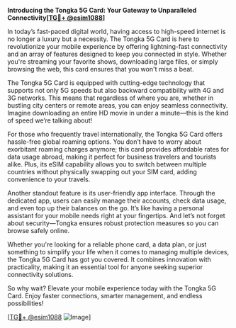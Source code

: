 **Introducing the Tongka 5G Card: Your Gateway to Unparalleled Connectivity[[TG💪+ @esim1088](https://t.me/s/esim1088)]**

In today’s fast-paced digital world, having access to high-speed internet is no longer a luxury but a necessity. The Tongka 5G Card is here to revolutionize your mobile experience by offering lightning-fast connectivity and an array of features designed to keep you connected in style. Whether you're streaming your favorite shows, downloading large files, or simply browsing the web, this card ensures that you won't miss a beat.

The Tongka 5G Card is equipped with cutting-edge technology that supports not only 5G speeds but also backward compatibility with 4G and 3G networks. This means that regardless of where you are, whether in bustling city centers or remote areas, you can enjoy seamless connectivity. Imagine downloading an entire HD movie in under a minute—this is the kind of speed we’re talking about!

For those who frequently travel internationally, the Tongka 5G Card offers hassle-free global roaming options. You don’t have to worry about exorbitant roaming charges anymore; this card provides affordable rates for data usage abroad, making it perfect for business travelers and tourists alike. Plus, its eSIM capability allows you to switch between multiple countries without physically swapping out your SIM card, adding convenience to your travels.

Another standout feature is its user-friendly app interface. Through the dedicated app, users can easily manage their accounts, check data usage, and even top up their balances on the go. It’s like having a personal assistant for your mobile needs right at your fingertips. And let’s not forget about security—Tongka ensures robust protection measures so you can browse safely online.

Whether you're looking for a reliable phone card, a data plan, or just something to simplify your life when it comes to managing multiple devices, the Tongka 5G Card has got you covered. It combines innovation with practicality, making it an essential tool for anyone seeking superior connectivity solutions.

So why wait? Elevate your mobile experience today with the Tongka 5G Card. Enjoy faster connections, smarter management, and endless possibilities! 

[[TG💪+ @esim1088](https://t.me/s/esim1088) ![Image](https://i.postimg.cc/Y0z9fWf4/image.png)]